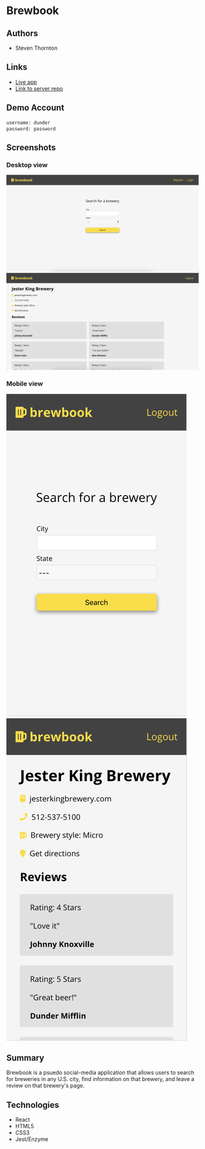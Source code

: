 
# Brewbook

## Authors

- Steven Thornton

## Links

- [Live app](https://brewbook-app.now.sh/)
- [Link to server repo](https://github.com/Stevenwthornton0/Brewbook_server)

## Demo Account
```
username: dunder
password: password
```

## Screenshots
### Desktop view

![desktop home](public/screenshots/Brewbook_Homepage_Desktop.png)
![desktop brewery](public/screenshots/Brewbook_brewery_desktop.png)
 
### Mobile view

![mobile home](public/screenshots/Brewbook_homepage_mobile.png)
![mobile brewery](public/screenshots/Brewbook_brewery_mobile.png)

## Summary

Brewbook is a psuedo social-media application that allows users to search for breweries in any U.S. city, find information on that brewery, and leave a review on that brewery's page.

## Technologies
- React
- HTML5
- CSS3
- Jest/Enzyme

